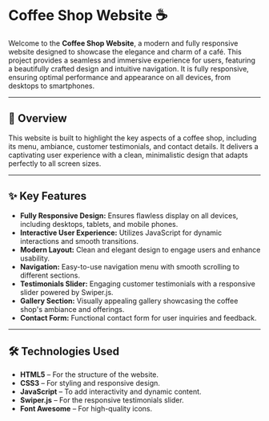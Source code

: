 # Coffee Shop Website ☕  

Welcome to the **Coffee Shop Website**, a modern and fully responsive website designed to showcase the elegance and charm of a café. This project provides a seamless and immersive experience for users, featuring a beautifully crafted design and intuitive navigation. It is fully responsive, ensuring optimal performance and appearance on all devices, from desktops to smartphones.  

---

## 🌟 Overview  
This website is built to highlight the key aspects of a coffee shop, including its menu, ambiance, customer testimonials, and contact details. It delivers a captivating user experience with a clean, minimalistic design that adapts perfectly to all screen sizes.  

---

## ✨ Key Features  
- **Fully Responsive Design:** Ensures flawless display on all devices, including desktops, tablets, and mobile phones.  
- **Interactive User Experience:** Utilizes JavaScript for dynamic interactions and smooth transitions.  
- **Modern Layout:** Clean and elegant design to engage users and enhance usability.  
- **Navigation:** Easy-to-use navigation menu with smooth scrolling to different sections.  
- **Testimonials Slider:** Engaging customer testimonials with a responsive slider powered by Swiper.js.  
- **Gallery Section:** Visually appealing gallery showcasing the coffee shop's ambiance and offerings.  
- **Contact Form:** Functional contact form for user inquiries and feedback.  

---

## 🛠️ Technologies Used  
- **HTML5** – For the structure of the website.  
- **CSS3** – For styling and responsive design.  
- **JavaScript** – To add interactivity and dynamic content.  
- **Swiper.js** – For the responsive testimonials slider.  
- **Font Awesome** – For high-quality icons.  
